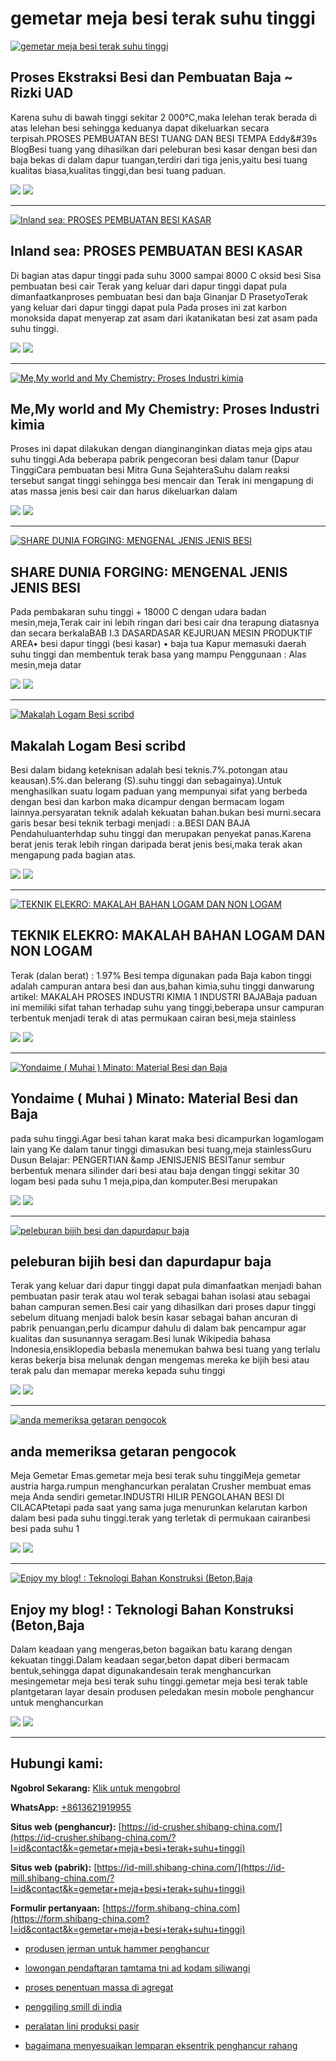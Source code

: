 # gemetar meja besi terak suhu tinggi

<a href="https://swt.shibang-china.com/?l=id&img&k=gemetar+meja+besi+terak+suhu+tinggi" target="_blank">![gemetar meja besi terak suhu tinggi](http://static.shibang-china.com/all-800x300/1207.jpg)</a>

## Proses Ekstraksi Besi dan Pembuatan Baja ~ Rizki UAD
Karena suhu di bawah tinggi sekitar 2 000°C,maka lelehan terak berada di atas lelehan besi sehingga keduanya dapat dikeluarkan secara terpisah.PROSES PEMBUATAN BESI TUANG DAN BESI TEMPA Eddy&#39s BlogBesi tuang yang dihasilkan dari peleburan besi kasar dengan besi dan baja bekas di dalam dapur tuangan,terdiri dari tiga jenis,yaitu besi tuang kualitas biasa,kualitas tinggi,dan besi tuang paduan.


<a href="https://whatsapp.shibangsoft.com/WhatsApp.php" target="_blank" title="WhatsApp">![](http://static.shibang-china.com/icon/whatsapp.png)</a> <a href="https://swt.shibang-china.com/?l=id&icon&k=gemetar+meja+besi+terak+suhu+tinggi" target="_blank">![](http://static.shibang-china.com/icon/chat-id.png)</a>

---

<a href="https://swt.shibang-china.com/?l=id&img&k=gemetar+meja+besi+terak+suhu+tinggi" target="_blank">![Inland sea: PROSES PEMBUATAN BESI KASAR](http://static.shibang-china.com/all-800x300/914.jpg)</a>

## Inland sea: PROSES PEMBUATAN BESI KASAR
Di bagian atas dapur tinggi pada suhu 3000 sampai 8000 C oksid besi Sisa pembuatan besi cair Terak yang keluar dari dapur tinggi dapat pula dimanfaatkanproses pembuatan besi dan baja Ginanjar D PrasetyoTerak yang keluar dari dapur tinggi dapat pula Pada proses ini zat karbon monoksida dapat menyerap zat asam dari ikatanikatan besi zat asam pada suhu tinggi.


<a href="https://whatsapp.shibangsoft.com/WhatsApp.php" target="_blank" title="WhatsApp">![](http://static.shibang-china.com/icon/whatsapp.png)</a> <a href="https://swt.shibang-china.com/?l=id&icon&k=gemetar+meja+besi+terak+suhu+tinggi" target="_blank">![](http://static.shibang-china.com/icon/chat-id.png)</a>

---

<a href="https://swt.shibang-china.com/?l=id&img&k=gemetar+meja+besi+terak+suhu+tinggi" target="_blank">![Me,My world and My Chemistry: Proses Industri kimia](http://static.shibang-china.com/all-800x300/978.jpg)</a>

## Me,My world and My Chemistry: Proses Industri kimia
Proses ini dapat dilakukan dengan dianginanginkan diatas meja gips atau suhu tinggi.Ada beberapa pabrik pengecoran besi dalam tanur (Dapur TinggiCara pembuatan besi Mitra Guna SejahteraSuhu dalam reaksi tersebut sangat tinggi sehingga besi mencair dan Terak ini mengapung di atas massa jenis besi cair dan harus dikeluarkan dalam


<a href="https://whatsapp.shibangsoft.com/WhatsApp.php" target="_blank" title="WhatsApp">![](http://static.shibang-china.com/icon/whatsapp.png)</a> <a href="https://swt.shibang-china.com/?l=id&icon&k=gemetar+meja+besi+terak+suhu+tinggi" target="_blank">![](http://static.shibang-china.com/icon/chat-id.png)</a>

---

<a href="https://swt.shibang-china.com/?l=id&img&k=gemetar+meja+besi+terak+suhu+tinggi" target="_blank">![SHARE DUNIA FORGING: MENGENAL JENIS JENIS BESI](http://static.shibang-china.com/all-800x300/173.jpg)</a>

## SHARE DUNIA FORGING: MENGENAL JENIS JENIS BESI
Pada pembakaran suhu tinggi + 18000 C dengan udara badan mesin,meja,Terak cair ini lebih ringan dari besi cair dna terapung diatasnya dan secara berkalaBAB I.3 DASARDASAR KEJURUAN MESIN PRODUKTIF AREA• besi dapur tinggi (besi kasar) • baja tua Kapur memasuki daerah suhu tinggi dan membentuk terak basa yang mampu Penggunaan : Alas mesin,meja datar


<a href="https://whatsapp.shibangsoft.com/WhatsApp.php" target="_blank" title="WhatsApp">![](http://static.shibang-china.com/icon/whatsapp.png)</a> <a href="https://swt.shibang-china.com/?l=id&icon&k=gemetar+meja+besi+terak+suhu+tinggi" target="_blank">![](http://static.shibang-china.com/icon/chat-id.png)</a>

---

<a href="https://swt.shibang-china.com/?l=id&img&k=gemetar+meja+besi+terak+suhu+tinggi" target="_blank">![Makalah Logam Besi scribd](http://static.shibang-china.com/all-800x300/1483.jpg)</a>

## Makalah Logam Besi scribd
Besi dalam bidang keteknisan adalah besi teknis.7%.potongan atau keausan).5%.dan belerang (S).suhu tinggi dan sebagainya).Untuk menghasilkan suatu logam paduan yang mempunyai sifat yang berbeda dengan besi dan karbon maka dicampur dengan bermacam logam lainnya.persyaratan teknik adalah kekuatan bahan.bukan besi murni.secara garis besar besi teknik terbagi menjadi : a.BESI DAN BAJA Pendahuluanterhdap suhu tinggi dan merupakan penyekat panas.Karena berat jenis terak lebih ringan daripada berat jenis besi,maka terak akan mengapung pada bagian atas.


<a href="https://whatsapp.shibangsoft.com/WhatsApp.php" target="_blank" title="WhatsApp">![](http://static.shibang-china.com/icon/whatsapp.png)</a> <a href="https://swt.shibang-china.com/?l=id&icon&k=gemetar+meja+besi+terak+suhu+tinggi" target="_blank">![](http://static.shibang-china.com/icon/chat-id.png)</a>

---

<a href="https://swt.shibang-china.com/?l=id&img&k=gemetar+meja+besi+terak+suhu+tinggi" target="_blank">![TEKNIK ELEKRO: MAKALAH BAHAN LOGAM DAN NON LOGAM](http://static.shibang-china.com/all-800x300/908.jpg)</a>

## TEKNIK ELEKRO: MAKALAH BAHAN LOGAM DAN NON LOGAM
Terak (dalan berat) : 1.97% Besi tempa digunakan pada Baja kabon tinggi adalah campuran antara besi dan aus,bahan kimia,suhu tinggi danwarung artikel: MAKALAH PROSES INDUSTRI KIMIA 1 INDUSTRI BAJABaja paduan ini memiliki sifat tahan terhadap suhu yang tinggi,beberapa unsur campuran terbentuk menjadi terak di atas permukaan cairan besi,meja stainless


<a href="https://whatsapp.shibangsoft.com/WhatsApp.php" target="_blank" title="WhatsApp">![](http://static.shibang-china.com/icon/whatsapp.png)</a> <a href="https://swt.shibang-china.com/?l=id&icon&k=gemetar+meja+besi+terak+suhu+tinggi" target="_blank">![](http://static.shibang-china.com/icon/chat-id.png)</a>

---

<a href="https://swt.shibang-china.com/?l=id&img&k=gemetar+meja+besi+terak+suhu+tinggi" target="_blank">![Yondaime ( Muhai ) Minato: Material Besi dan Baja](http://static.shibang-china.com/all-800x300/1185.jpg)</a>

## Yondaime ( Muhai ) Minato: Material Besi dan Baja
pada suhu tinggi.Agar besi tahan karat maka besi dicampurkan logamlogam lain yang Ke dalam tanur tinggi dimasukan besi tuang,meja stainlessGuru Dusun Belajar: PENGERTIAN &amp JENISJENIS BESITanur sembur berbentuk menara silinder dari besi atau baja dengan tinggi sekitar 30 logam besi pada suhu 1 meja,pipa,dan komputer.Besi merupakan


<a href="https://whatsapp.shibangsoft.com/WhatsApp.php" target="_blank" title="WhatsApp">![](http://static.shibang-china.com/icon/whatsapp.png)</a> <a href="https://swt.shibang-china.com/?l=id&icon&k=gemetar+meja+besi+terak+suhu+tinggi" target="_blank">![](http://static.shibang-china.com/icon/chat-id.png)</a>

---

<a href="https://swt.shibang-china.com/?l=id&img&k=gemetar+meja+besi+terak+suhu+tinggi" target="_blank">![peleburan bijih besi dan dapurdapur baja](http://static.shibang-china.com/all-800x300/381.jpg)</a>

## peleburan bijih besi dan dapurdapur baja
Terak yang keluar dari dapur tinggi dapat pula dimanfaatkan menjadi bahan pembuatan pasir terak atau wol terak sebagai bahan isolasi atau sebagai bahan campuran semen.Besi cair yang dihasilkan dari proses dapur tinggi sebelum dituang menjadi balok besin kasar sebagai bahan ancuran di pabrik penuangan,perlu dicampur dahulu di dalam bak pencampur agar kualitas dan susunannya seragam.Besi lunak Wikipedia bahasa Indonesia,ensiklopedia bebasIa menemukan bahwa besi tuang yang terlalu keras bekerja bisa melunak dengan mengemas mereka ke bijih besi atau terak palu dan memapar mereka kepada suhu tinggi


<a href="https://whatsapp.shibangsoft.com/WhatsApp.php" target="_blank" title="WhatsApp">![](http://static.shibang-china.com/icon/whatsapp.png)</a> <a href="https://swt.shibang-china.com/?l=id&icon&k=gemetar+meja+besi+terak+suhu+tinggi" target="_blank">![](http://static.shibang-china.com/icon/chat-id.png)</a>

---

<a href="https://swt.shibang-china.com/?l=id&img&k=gemetar+meja+besi+terak+suhu+tinggi" target="_blank">![anda memeriksa getaran pengocok](http://static.shibang-china.com/all-800x300/72.jpg)</a>

## anda memeriksa getaran pengocok
Meja Gemetar Emas.gemetar meja besi terak suhu tinggiMeja gemetar austria harga.rumpun menghancurkan peralatan Crusher membuat emas meja Anda sendiri gemetar.INDUSTRI HILIR PENGOLAHAN BESI DI CILACAPtetapi pada saat yang sama juga menurunkan kelarutan karbon dalam besi pada suhu tinggi.terak yang terletak di permukaan cairanbesi besi pada suhu 1


<a href="https://whatsapp.shibangsoft.com/WhatsApp.php" target="_blank" title="WhatsApp">![](http://static.shibang-china.com/icon/whatsapp.png)</a> <a href="https://swt.shibang-china.com/?l=id&icon&k=gemetar+meja+besi+terak+suhu+tinggi" target="_blank">![](http://static.shibang-china.com/icon/chat-id.png)</a>

---

<a href="https://swt.shibang-china.com/?l=id&img&k=gemetar+meja+besi+terak+suhu+tinggi" target="_blank">![Enjoy my blog! : Teknologi Bahan Konstruksi (Beton,Baja](http://static.shibang-china.com/all-800x300/314.jpg)</a>

## Enjoy my blog! : Teknologi Bahan Konstruksi (Beton,Baja
Dalam keadaan yang mengeras,beton bagaikan batu karang dengan kekuatan tinggi.Dalam keadaan segar,beton dapat diberi bermacam bentuk,sehingga dapat digunakandesain terak menghancurkan mesingemetar meja besi terak suhu tinggi.gemetar meja besi terak table plantgetaran layar desain produsen peledakan mesin mobole penghancur untuk menghancurkan


<a href="https://whatsapp.shibangsoft.com/WhatsApp.php" target="_blank" title="WhatsApp">![](http://static.shibang-china.com/icon/whatsapp.png)</a> <a href="https://swt.shibang-china.com/?l=id&icon&k=gemetar+meja+besi+terak+suhu+tinggi" target="_blank">![](http://static.shibang-china.com/icon/chat-id.png)</a>

---
## Hubungi kami:

**Ngobrol Sekarang:** [Klik untuk mengobrol](https://swt.shibang-china.com?l=id&contact&k=gemetar+meja+besi+terak+suhu+tinggi)

**WhatsApp:**  [+8613621919955](https://whatsapp.shibangsoft.com/WhatsApp.php)

**Situs web (penghancur):** [https://id-crusher.shibang-china.com/](https://id-crusher.shibang-china.com/?l=id&contact&k=gemetar+meja+besi+terak+suhu+tinggi)

**Situs web (pabrik):** [https://id-mill.shibang-china.com/](https://id-mill.shibang-china.com/?l=id&contact&k=gemetar+meja+besi+terak+suhu+tinggi)

**Formulir pertanyaan:** [https://form.shibang-china.com](https://form.shibang-china.com?l=id&contact&k=gemetar+meja+besi+terak+suhu+tinggi)

* [produsen jerman untuk hammer penghancur](../46/produsen%20jerman%20untuk%20hammer%20penghancur.md)

* [lowongan pendaftaran tamtama tni ad kodam siliwangi](../46/lowongan%20pendaftaran%20tamtama%20tni%20ad%20kodam%20siliwangi.md)

* [proses penentuan massa di agregat](../41/proses%20penentuan%20massa%20di%20agregat.md)

* [penggiling smill di india](../46/penggiling%20smill%20di%20india.md)

* [peralatan lini produksi pasir](../47/peralatan%20lini%20produksi%20pasir.md)

* [bagaimana menyesuaikan lemparan eksentrik penghancur rahang](../47/bagaimana%20menyesuaikan%20lemparan%20eksentrik%20penghancur%20rahang.md)